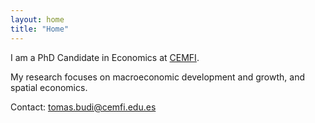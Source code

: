 ```yaml
---
layout: home
title: "Home"
---
```


I am a PhD Candidate in Economics at [CEMFI](https://www.cemfi.es/).

My research focuses on macroeconomic development and growth, and spatial economics.


Contact: [tomas.budi@cemfi.edu.es](mailto:tomas.budi@cemfi.edu.es)
